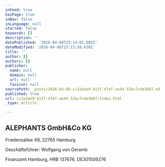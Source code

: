 ```yaml
---
inFeed: true
hasPage: true
inNav: false
inLanguage: null
starred: false
keywords: []
description: ''
datePublished: '2016-04-08T23:14:01.005Z'
dateModified: '2016-04-08T23:13:58.630Z'
title: ''
author: []
authors: []
publisher:
  name: null
  domain: null
  url: null
  favicon: null
sourcePath: _posts/2016-04-08-cc2a3ae9-b13f-47ef-ae44-52bc7cde3887.md
published: true
url: cc2a3ae9-b13f-47ef-ae44-52bc7cde3887/index.html
_type: Article

---
```

## ALEPHANTS GmbH&Co KG

Friedensallee 49, 22765 Hamburg

Geschäftsführer:  Wolfgang von Geramb

Finanzamt Hamburg, HRB 137676, DE301509276